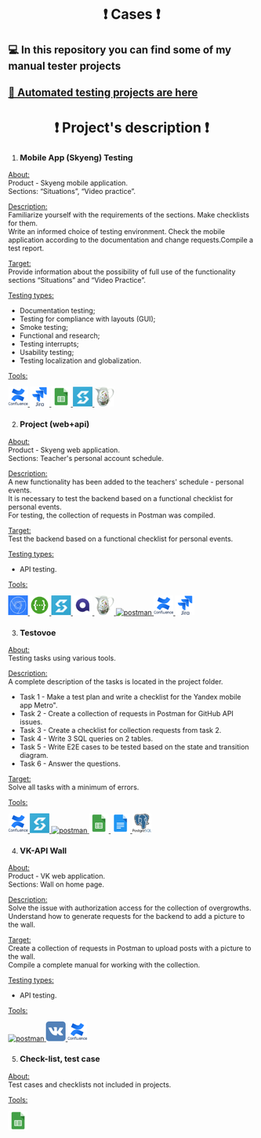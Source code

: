 
<h1 align="center">	&#10071 Cases &#10071</h1>

<p><h2>&#128187 In this repository you can find some of my manual tester projects</h2></p>
<p><h2><a href="https://github.com/evgenfromgus/Automation-Python"> &#129302 Automated testing projects are here</a></h2></p>
<h1 align="center">	&#10071 Project's description &#10071</h1>

1. ### **Mobile App (Skyeng) Testing**

<ins>About:</ins><br>
Product - Skyeng mobile application.<br>
Sections: “Situations”, “Video practice”.<br>

<u>Description:</u><br>
Familiarize yourself with the requirements of the sections. Make checklists for them.<br>
Write an informed choice of testing environment. Check the mobile application according to the documentation and change requests.Compile a test report.<br>

<u>Target:</u><br>
Provide information about the possibility of full use of the functionality
sections “Situations” and “Video Practice”.

<u>Testing types:</u><br> 
- Documentation testing;
- Testing for compliance with layouts (GUI);
- Smoke testing;
- Functional and research;
- Testing interrupts;
- Usability testing;
- Testing localization and globalization.

<u>Tools:</u><br>

<a href="https://www.atlassian.com/software/confluence" target="_blank" rel="noreferrer"> <img src="https://raw.githubusercontent.com/devicons/devicon/master/icons/confluence/confluence-original-wordmark.svg" alt="confluence" width="40" height="40"/> </a> 
<a href="https://www.atlassian.com/ru/software/jira" target="_blank" rel="noreferrer"> <img src="https://raw.githubusercontent.com/devicons/devicon/master/icons/jira/jira-original-wordmark.svg" alt="Jira" width="40" height="40"/> </a> 
<a href="https://www.google.com/intl/ru/sheets/about/" target="_blank" rel="noreferrer"> <img src="icon/icons8-google-sheets.svg" alt="miro" width="40" height="40"/> </a>
<a href="https://sitechco.ru/" target="_blank" rel="noreferrer"> <img src="icon/sitechko.png" alt="miro" width="40" height="40"/> </a> 
<a href="https://www.charlesproxy.com/" target="_blank" rel="noreferrer"> <img src="icon/charles_icon.svg" alt="miro" width="40" height="40"/> </a> 

2. ### **Project (web+api)**

<u>About:</u><br>
Product - Skyeng web application.<br>
Sections: Teacher's personal account schedule.<br>

<u>Description:</u><br>
A new functionality has been added to the teachers' schedule - personal events.<br>
It is necessary to test the backend based on a functional checklist for personal events.<br>
For testing, the collection of requests in Postman was compiled.

<u>Target:</u><br>
Test the backend based on a functional checklist for personal events.

<u>Testing types:</u><br> 
- API testing.

<u>Tools:</u><br>

<a href="" target="_blank" rel="noreferrer"> <img src="icon/devtools.png" alt="miro" width="40" height="40"/> </a> 
<a href="https://swagger.io/" target="_blank" rel="noreferrer"> <img src="icon/swagger-svgrepo-com.svg" alt="miro" width="40" height="40"/> </a>
<a href="https://sitechco.ru/" target="_blank" rel="noreferrer"> <img src="icon/sitechko.png" alt="miro" width="40" height="40"/> </a> 
<a href="https://app.qase.io/" target="_blank" rel="noreferrer"> <img src="icon/Qaseio.png" alt="miro" width="40" height="40"/> </a> 
<a href="https://www.charlesproxy.com/" target="_blank" rel="noreferrer"> <img src="icon/charles_icon.svg" alt="miro" width="40" height="40"/> </a> 
<a href="https://postman.com" target="_blank" rel="noreferrer"> <img src="https://www.vectorlogo.zone/logos/getpostman/getpostman-icon.svg" alt="postman" width="40" height="40"/> </a> 
<a href="https://www.atlassian.com/software/confluence" target="_blank" rel="noreferrer"> <img src="https://raw.githubusercontent.com/devicons/devicon/master/icons/confluence/confluence-original-wordmark.svg" alt="confluence" width="40" height="40"/> </a> 
<a href="https://www.atlassian.com/ru/software/jira" target="_blank" rel="noreferrer"> <img src="https://raw.githubusercontent.com/devicons/devicon/master/icons/jira/jira-original-wordmark.svg" alt="Jira" width="40" height="40"/> </a> 

3. ### **Testovoe**

<u>About:</u><br>
Testing tasks using various tools.<br>

<u>Description:</u><br>
A complete description of the tasks is located in the project folder. 
- Task 1 - Make a test plan and write a checklist for the Yandex mobile app Metro".<br>
- Task 2 - Create a collection of requests in Postman for GitHub API issues.<br>
- Task 3 - Create a checklist for collection requests from task 2.<br>
- Task 4 - Write 3 SQL queries on 2 tables.<br>
- Task 5 - Write E2E cases to be tested based on the state and transition diagram.
- Task 6 - Answer the questions.

<u>Target:</u><br>
Solve all tasks with a minimum of errors.

<u>Tools:</u><br>

<a href="https://www.atlassian.com/software/confluence" target="_blank" rel="noreferrer"> <img src="https://raw.githubusercontent.com/devicons/devicon/master/icons/confluence/confluence-original-wordmark.svg" alt="confluence" width="40" height="40"/> </a>
<a href="https://sitechco.ru/" target="_blank" rel="noreferrer"> <img src="icon/sitechko.png" alt="miro" width="40" height="40"/> </a> 
<a href="https://postman.com" target="_blank" rel="noreferrer"> <img src="https://www.vectorlogo.zone/logos/getpostman/getpostman-icon.svg" alt="postman" width="40" height="40"/> </a> 
<a href="https://www.google.com/intl/ru/sheets/about/" target="_blank" rel="noreferrer"> <img src="icon/icons8-google-sheets.svg" alt="miro" width="40" height="40"/> </a>
<a href="https://docs.google.com/document/u/0/?hl=ru" target="_blank" rel="noreferrer"> <img src="icon/icons8-google-docs.svg" alt="miro" width="40" height="40"/> </a>
<a href="https://www.postgresql.org" target="_blank" rel="noreferrer"> <img src="https://raw.githubusercontent.com/devicons/devicon/master/icons/postgresql/postgresql-original-wordmark.svg" alt="postgresql" width="40" height="40"/> </a> 

4. ### **VK-API Wall**

<u>About:</u><br>
Product - VK web application.<br>
Sections: Wall on home page.<br>

<u>Description:</u><br>
Solve the issue with authorization access for the collection of overgrowths.<br>
Understand how to generate requests for the backend to add a picture to the wall.

<u>Target:</u><br>
Create a collection of requests in Postman to upload posts with a picture to the wall.<br>
Compile a complete manual for working with the collection.

<u>Testing types:</u><br> 
- API testing.

<u>Tools:</u><br>

<a href="https://postman.com" target="_blank" rel="noreferrer"> <img src="https://www.vectorlogo.zone/logos/getpostman/getpostman-icon.svg" alt="postman" width="40" height="40"/> </a> 
<a href="https://vk.com" target="_blank" rel="noreferrer"> <img src="icon/vk-svgrepo-com.svg" alt="postman" width="40" height="40"/> </a> 
<a href="https://www.atlassian.com/software/confluence" target="_blank" rel="noreferrer"> <img src="https://raw.githubusercontent.com/devicons/devicon/master/icons/confluence/confluence-original-wordmark.svg" alt="confluence" width="40" height="40"/> </a>

5. ### **Сheck-list, test case**

<u>About:</u><br>
Test cases and checklists not included in projects.<br>

<u>Tools:</u><br>

<a href="https://www.google.com/intl/ru/sheets/about/" target="_blank" rel="noreferrer"> <img src="icon/icons8-google-sheets.svg" alt="miro" width="40" height="40"/> </a>
